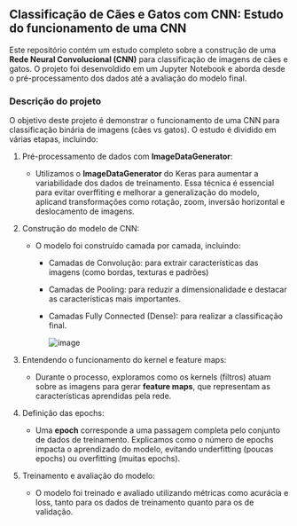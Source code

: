 ## Classificação de Cães e Gatos com CNN: Estudo do funcionamento de uma CNN  

Este repositório contém um estudo completo sobre a construção de uma **Rede Neural Convolucional (CNN)** para classificação de imagens de cães e gatos. O projeto foi desenvoldido em um Jupyter Notebook e aborda desde o pré-processamento dos dados até a avaliação do modelo final.

### Descrição do projeto 

O objetivo deste projeto é demonstrar o funcionamento de uma CNN para classificação binária de imagens (cães vs gatos). O estudo é dividido em várias etapas, incluindo:

1. Pré-processamento de dados com **ImageDataGenerator**:
   + Utilizamos o **ImageDataGenerator** do Keras para aumentar a variabilidade dos dados de treinamento. Essa técnica é essencial para evitar overffiting e melhorar a generalização do modelo, aplicand transformações como rotação, zoom, inversão horizontal e deslocamento de imagens.
  
2. Construção do modelo de CNN:
   + O modelo foi construído camada por camada, incluindo:
     + Camadas de Convolução: para extrair características das imagens (como bordas, texturas e padrões)
     + Camadas de Pooling: para reduzir a dimensionalidade e destacar as características mais importantes.
     + Camadas Fully Connected (Dense): para realizar a classificação final.
    
       ![image](https://github.com/user-attachments/assets/228e52ad-e715-4474-bf12-30f3e4ceed77)


3. Entendendo o funcionamento do kernel e feature maps:
   + Durante o processo, exploramos como os kernels (filtros) atuam sobre as imagens para gerar **feature maps**, que representam as características aprendidas pela rede.
  
4. Definição das epochs:
   + Uma **epoch** corresponde a uma passagem completa pelo conjunto de dados de treinamento. Explicamos como o número de epochs impacta o aprendizado do modelo, evitando underfitting (poucas epochs) ou overfitting (muitas epochs).
  
5. Treinamento e avaliação do modelo:
   + O modelo foi treinado e avaliado utilizando métricas como acurácia e loss, tanto para os dados de treinamento quanto para os de validação.       

